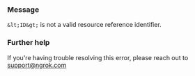 
### Message
`&lt;ID&gt;` is not a valid resource reference identifier.

### Further help
If you're having trouble resolving this error, please reach out to [support@ngrok.com](mailto:support@ngrok.com?subject=Help%20with%20ERR_NGROK_223)

